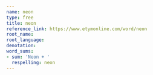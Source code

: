 ```yaml
---
name: neon
type: free
title: neon
reference_link: https://www.etymonline.com/word/neon
root_name: 
root_language: 
denotation: 
word_sums:
- sum: 'Neon + '
  respelling: neon
---
```

